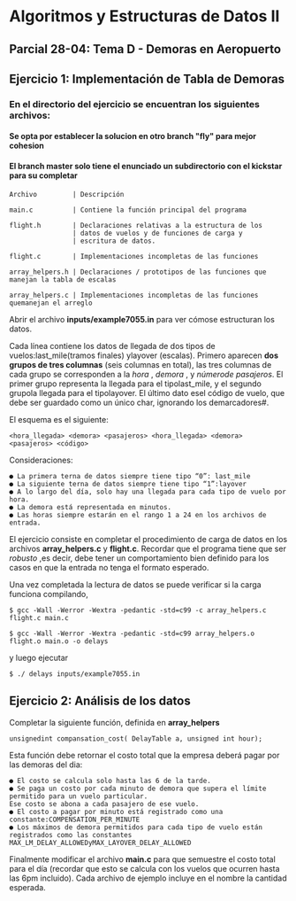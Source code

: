 # Algoritmos y Estructuras de Datos II

## Parcial 28-04: Tema D - Demoras en Aeropuerto

## Ejercicio 1: Implementación de Tabla de Demoras

### En el directorio del ejercicio se encuentran los siguientes archivos:

#### Se opta por establecer la solucion en otro branch "fly" para mejor cohesion
#### El branch master solo tiene el enunciado un subdirectorio con el kickstar para su completar
```
Archivo         | Descripción
```
```
main.c          | Contiene la función principal del programa
```
```
flight.h        | Declaraciones relativas a la estructura de los
                | datos de vuelos y de funciones de carga y
                | escritura de datos.
```
```
flight.c        | Implementaciones incompletas de las funciones
```
```
array_helpers.h | Declaraciones / prototipos de las funciones que manejan la tabla de escalas
```
```
array_helpers.c | Implementaciones incompletas de las funciones quemanejan el arreglo
```
Abrir el archivo **inputs/example7055.in** para ver cómose estructuran los datos.

Cada línea contiene los datos de llegada de dos tipos de vuelos:last_mile(tramos finales) ylayover
(escalas). Primero aparecen **dos grupos de tres columnas** (seis columnas en total), las tres columnas de
cada grupo se corresponden a la _hora_ , _demora_ , y _númerode pasajeros_. El primer grupo representa la
llegada para el tipolast_mile, y el segundo grupola llegada para el tipolayover. El último dato esel
código de vuelo, que debe ser guardado como un único char, ignorando los demarcadores#.

El esquema es el siguiente:

```
<hora_llegada> <demora> <pasajeros> <hora_llegada> <demora> <pasajeros> <código>
```
Consideraciones:

```
● La primera terna de datos siempre tiene tipo “0”: last_mile
● La siguiente terna de datos siempre tiene tipo “1”:layover
● A lo largo del día, solo hay una llegada para cada tipo de vuelo por hora.
● La demora está representada en minutos.
● Las horas siempre estarán en el rango 1 a 24 en los archivos de entrada.
```
El ejercicio consiste en completar el procedimiento de carga de datos en los archivos **array_helpers.c** y
**flight.c**. Recordar que el programa tiene que ser _robusto_ ,es decir, debe tener un comportamiento bien
definido para los casos en que la entrada no tenga el formato esperado.

Una vez completada la lectura de datos se puede verificar si la carga funciona compilando,

```
$ gcc -Wall -Werror -Wextra -pedantic -std=c99 -c array_helpers.c flight.c main.c
```
```
$ gcc -Wall -Werror -Wextra -pedantic -std=c99 array_helpers.o flight.o main.o -o delays
```

y luego ejecutar

```
$ ./ delays inputs/example7055.in
```
## Ejercicio 2: Análisis de los datos

Completar la siguiente función, definida en **array_helpers**

```
unsignedint compansation_cost( DelayTable a, unsigned int hour);
```
Esta función debe retornar el costo total que la empresa deberá pagar por las demoras del dia:

```
● El costo se calcula solo hasta las 6 de la tarde.
● Se paga un costo por cada minuto de demora que supera el límite permitido para un vuelo particular.
Ese costo se abona a cada pasajero de ese vuelo.
● El costo a pagar por minuto está registrado como una constante:COMPENSATION_PER_MINUTE
● Los máximos de demora permitidos para cada tipo de vuelo están registrados como las constantes
MAX_LM_DELAY_ALLOWEDyMAX_LAYOVER_DELAY_ALLOWED
```
Finalmente modificar el archivo **main.c** para que semuestre el costo total para el día (recordar que esto
se calcula con los vuelos que ocurren hasta las 6pm incluido). Cada archivo de ejemplo incluye en el
nombre la cantidad esperada.



